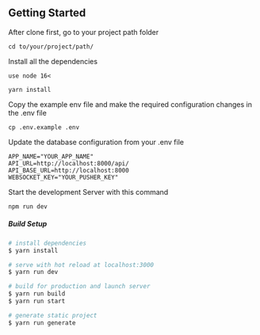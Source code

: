 ## Getting Started

After clone first, go to your project path folder

    cd to/your/project/path/ 

Install all the dependencies

    use node 16<

    yarn install

Copy the example env file and make the required configuration changes in the .env file

    cp .env.example .env


Update the database configuration from your .env file

    APP_NAME="YOUR_APP_NAME"
    API_URL=http://localhost:8000/api/
    API_BASE_URL=http://localhost:8000
    WEBSOCKET_KEY="YOUR_PUSHER_KEY"

Start the development Server with this command

    npm run dev

##### Build Setup

```bash
# install dependencies
$ yarn install

# serve with hot reload at localhost:3000
$ yarn run dev

# build for production and launch server
$ yarn run build
$ yarn run start

# generate static project
$ yarn run generate
```
